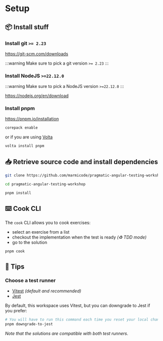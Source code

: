 # Setup

## 📦 Install stuff

### Install git `>= 2.23`

https://git-scm.com/downloads

:::warning
Make sure to pick a git version `>= 2.23`
:::

### Install NodeJS `>=22.12.0`

:::warning
Make sure to pick a NodeJS version `>=22.12.0`
:::

https://nodejs.org/en/download

### Install pnpm

https://pnpm.io/installation

```sh
corepack enable
```

or if you are using [Volta](https://volta.sh/)

```sh
volta install pnpm
```

## 📥 Retrieve source code and install dependencies

```sh
git clone https://github.com/marmicode/pragmatic-angular-testing-workshop.git

cd pragmatic-angular-testing-workshop

pnpm install
```

## ⌨️ Cook CLI

The `cook` CLI allows you to cook exercises:

- select an exercise from a list
- checkout the implementation when the test is ready _(♻️ TDD mode)_
- go to the solution

```sh
pnpm cook
```

## 📖 Tips

### Choose a test runner

- [Vitest](https://vitest.dev/) _(default and recommended)_
- [Jest](https://jestjs.io/)

By default, this workspace uses Vitest, but you can downgrade to Jest if you prefer:

```sh
# You will have to run this command each time you reset your local changes
pnpm downgrade-to-jest
```

_Note that the solutions are compatible with both test runners._
